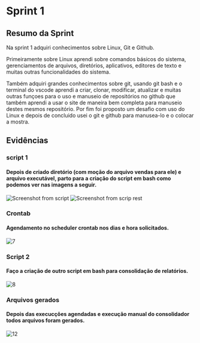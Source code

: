 # Sprint 1

## Resumo da Sprint 

Na sprint 1 adquiri conhecimentos sobre Linux, Git e Github.

Primeiramente sobre Linux aprendi sobre comandos básicos do sistema, gerenciamentos de arquivos, diretórios, aplicativos, editores de texto e muitas outras funcionalidades do sistema. 

Também adquiri grandes conhecimentos sobre git, usando git bash e o terminal do vscode aprendi a criar, clonar, modificar, atualizar e muitas outras funçoes para o uso e manuseio de repositórios no github que também aprendi a usar o site de maneira bem completa para manuseio destes mesmos repositório.
Por fim foi proposto um desafio com uso do Linux e depois de concluido usei o git e github para manusea-lo e o colocar a mostra.

## Evidências 

### script 1
#### Depois de criado diretório (com moção do arquivo vendas para ele) e arquivo executável, parto para a criação do script em bash como podemos ver nas imagens a seguir.

![Screenshot from script](https://github.com/user-attachments/assets/e16fb473-d1e1-48d8-b14b-ed2dc325951f)
![Screenshot from scrip rest](https://github.com/user-attachments/assets/aa839da8-a5a1-48b9-8d70-3722ebb47e64)

### Crontab
#### Agendamento no scheduler crontab nos dias e hora solicitados.

![7](https://github.com/user-attachments/assets/3f1fe709-b85a-42dd-b297-7499bd028cd0)

### Script 2
#### Faço a criação de outro script em bash para consolidação de relatórios.

![8](https://github.com/user-attachments/assets/d17b4d75-4c0d-4068-b556-534dfadc0f8c)

### Arquivos gerados
#### Depois das execucções agendadas e execução manual do consolidador todos arquivos foram gerados.
![12](https://github.com/user-attachments/assets/0c38075e-9571-49b7-84b8-8afa6f9144a9)
